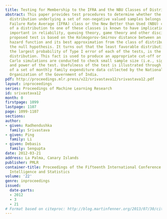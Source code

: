 ```yaml
---
title: Testing for Membership to the IFRA and the NBU Classes of Distributions
abstract: This paper provides test procedures to determine whether the probability
  distribution underlying a set of non-negative valued samples belongs to the Increasing
  Failure Rate Average (IFRA) class or the New Better than Used (NBU) class. Membership
  of a distribution to one of these classes is known to have implications which are
  important in reliability, queuing theory, game theory and other disciplines. Our
  proposed test is based on the Kolmogorov-Smirnov distance between an empirical cumulative
  hazard function and its best approximation from the class of distributions constituting
  the null hypothesis. It turns out that the least favorable distribution, which produces
  the largest probability of Type I error of each of the tests, is the exponential
  distribution. This fact is used to produce an appropriate cut-off or p-value. Monte
  Carlo simulations are conducted to check small sample size (i.e., significance)
  and power of the test. Usefulness of the test is illustrated through the analysis
  of a set of monthly family expenditure data collected by the National Sample Survey
  Organization of the Government of India.
pdf: http://proceedings.mlr.press/v22/srivastava12/srivastava12.pdf
layout: inproceedings
series: Proceedings of Machine Learning Research
id: srivastava12
month: 0
firstpage: 1099
lastpage: 1107
page: 1099-1107
sections: 
author:
- given: Radhendushka
  family: Srivastava
- given: Ping
  family: Li
- given: Debasis
  family: Sengupta
date: 2012-03-21
address: La Palma, Canary Islands
publisher: PMLR
container-title: Proceedings of the Fifteenth International Conference on Artificial
  Intelligence and Statistics
volume: '22'
genre: inproceedings
issued:
  date-parts:
  - 2012
  - 3
  - 21
# Format based on citeproc: http://blog.martinfenner.org/2013/07/30/citeproc-yaml-for-bibliographies/
---
```

